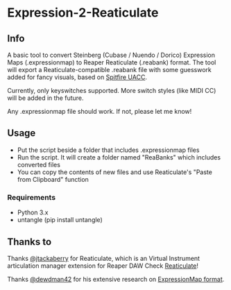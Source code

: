 # Expression-2-Reaticulate
## Info
A basic tool to convert Steinberg (Cubase / Nuendo / Dorico) Expression Maps (.expressionmap) to Reaper Reaticulate (.reabank) format.
The tool will export a Reaticulate-compatible .reabank file with some guesswork added for fancy visuals, based on [Spitfire UACC](https://spitfire-webassets.s3.amazonaws.com/pdfs/UACCv2spec.pdf).

Currently, only keyswitches supported. More switch styles (like MIDI CC) will be added in the future.

Any .expressionmap file should work. If not, please let me know!

## Usage
* Put the script beside a folder that includes .expressionmap files
* Run the script. It will create a folder named "ReaBanks" which includes converted files
* You can copy the contents of new files and use Reaticulate's "Paste from Clipboard" function

### Requirements
* Python 3.x
* untangle (pip install untangle)

## Thanks to
Thanks [@jtackaberry](https://github.com/jtackaberry) for Reaticulate, which is an Virtual Instrument articulation manager extension for Reaper DAW
Check [Reaticulate](http://reaticulate.com/)!

Thanks [@dewdman42](https://github.com/dewdman42) for his extensive research on [ExpressionMap format](https://gitlab.com/dewdman42/emz/-/wikis/ExpressionMap-XML).
